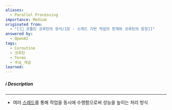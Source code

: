 ```yaml
---
aliases:
  - Parallel Processing
importance: Medium
originated from:
  - "[[📘 코틀린 코루틴의 정석/1장 - 스레드 기반 작업의 한계와 코루틴의 등장]]"
answered by:
  - OpenAI
tags:
  - Coroutine
  - 코루틴
  - Terms
  - 주요_개념
learned:
---
```

##### ℹ️ Description
---
- 여러 [스레드](스레드.md)를 통해 작업을 동시에 수행함으로써 성능을 높이는 처리 방식
